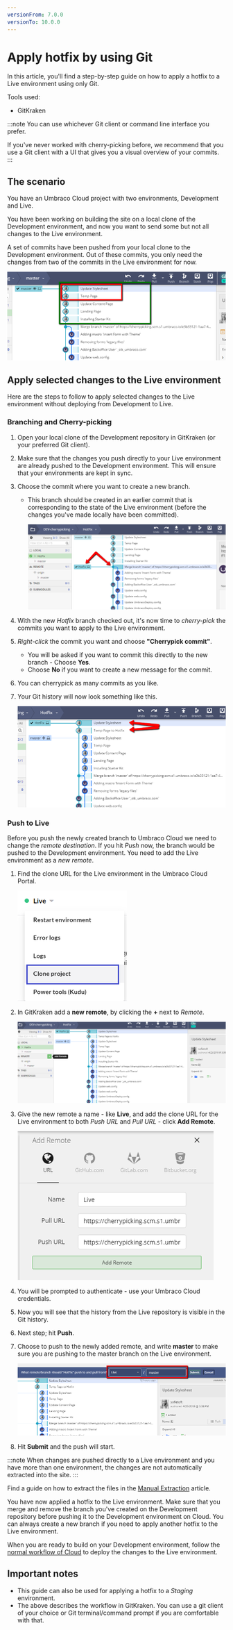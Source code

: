```yaml
---
versionFrom: 7.0.0
versionTo: 10.0.0
---
```


# Apply hotfix by using Git

In this article, you'll find a step-by-step guide on how to apply a hotfix to a Live environment using only Git.

Tools used:

* GitKraken

:::note
You can use whichever Git client or command line interface you prefer.

If you've never worked with cherry-picking before, we recommend that you use a Git client with a UI that gives you a visual overview of your commits.
:::

## The scenario

You have an Umbraco Cloud project with two environments, Development and Live.

You have been working on building the site on a local clone of the Development environment, and now you want to send some but not all changes to the Live environment.

A set of commits have been pushed from your local clone to the Development environment. Out of these commits, you only need the changes from two of the commits in the Live environment for now.

![Commits](images/commits-for-cherry.png)

## Apply selected changes to the Live environment

Here are the steps to follow to apply selected changes to the Live environment without deploying from Development to Live.

### Branching and Cherry-picking

1. Open your local clone of the Development repository in GitKraken (or your preferred Git client).
2. Make sure that the changes you push directly to your Live environment are already pushed to the Development environment. This will ensure that your environments are kept in sync.
3. Choose the commit where you want to create a new branch.
    * This branch should be created in an earlier commit that is corresponding to the state of the Live environment (before the changes you've made locally have been committed).

        ![Creating new branch](images/create-branch.png)

4. With the new _Hotfix_ branch checked out, it's now time to _cherry-pick_ the commits you want to apply to the Live environment.
5. _Right-click_ the commit you want and choose **"Cherrypick commit"**.
    * You will be asked if you want to commit this directly to the new branch - Choose **Yes**.
    * Choose **No** if you want to create a new message for the commit.
6. You can cherrypick as many commits as you like.
7. Your Git history will now look something like this.

    ![Cherrypicking](images/cherry-picked-commits.png)

### Push to Live

Before you push the newly created branch to Umbraco Cloud we need to change the _remote destination_. If you hit _Push_ now, the branch would be pushed to the Development environment. You need to add the Live environment as a _new remote_.

1. Find the clone URL for the Live environment in the Umbraco Cloud Portal.

    ![Live Clone URL](images/live-clone-URL_v10.png)

2. In GitKraken add a **new remote**, by clicking the **+** next to _Remote_.

    ![Add new remote](images/add-remote.png)

3. Give the new remote a name - like **Live**, and add the clone URL for the Live environment to both _Push URL_ and _Pull URL_ - click **Add Remote**.

    ![Add Live as remote](images/live-remote.png)

4. You will be prompted to authenticate - use your Umbraco Cloud credentials.
5. Now you will see that the history from the Live repository is visible in the Git history.
6. Next step; hit **Push**.
7. Choose to push to the newly added remote, and write **master** to make sure you are pushing to the master branch on the Live environment.

    ![Choose remote](images/choose-remote.png)

8. Hit **Submit** and the push will start.

:::note
When changes are pushed directly to a Live environment and you have more than one environment, the changes are not automatically extracted into the site.
:::

Find a guide on how to extract the files in the [Manual Extraction](../../../Set-Up/Power-Tools/Manual-extractions) article.

You have now applied a hotfix to the Live environment. Make sure that you merge and remove the branch you've created on the Development repository before pushing it to the Development environment on Cloud. You can always create a new branch if you need to apply another hotfix to the Live environment.

When you are ready to build on your Development environment, follow the [normal workflow of Cloud](../../) to deploy the changes to the Live environment.

## Important notes

* This guide can also be used for applying a hotfix to a _Staging_ environment.
* The above describes the workflow in GitKraken. You can use a git client of your choice or Git terminal/command prompt if you are comfortable with that.
